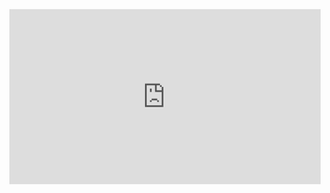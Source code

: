 <iframe width="560" height="315" src="https://www.youtube.com/embed/wVnBkqaClT0" title="YouTube video player" frameborder="0" allow="accelerometer; autoplay; clipboard-write; encrypted-media; gyroscope; picture-in-picture" allowfullscreen></iframe>